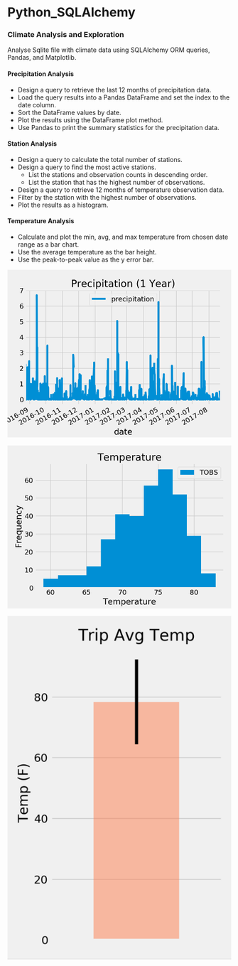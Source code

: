 # Python_SQLAlchemy

### Climate Analysis and Exploration
Analyse Sqlite file with climate data using SQLAlchemy ORM queries, Pandas, and Matplotlib.

#### Precipitation Analysis
* Design a query to retrieve the last 12 months of precipitation data.
* Load the query results into a Pandas DataFrame and set the index to the date column.
* Sort the DataFrame values by date.
* Plot the results using the DataFrame plot method.
* Use Pandas to print the summary statistics for the precipitation data.

#### Station Analysis
* Design a query to calculate the total number of stations.
* Design a query to find the most active stations.
  * List the stations and observation counts in descending order.
  * List the station that has the highest number of observations.
* Design a query to retrieve 12 months of temperature observation data.
 * Filter by the station with the highest number of observations.
 * Plot the results as a histogram.

#### Temperature Analysis
* Calculate and plot the min, avg, and max temperature from chosen date range as a bar chart.
* Use the average temperature as the bar height.
* Use the peak-to-peak value as the y error bar.

![precip](Precipitation.PNG)

![temp](Temp.PNG)

![avgtemp](Trip_avg_temp.PNG)
